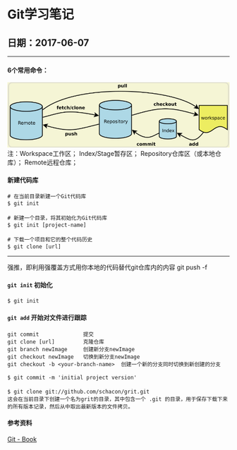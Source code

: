 # Git学习笔记
## 日期：2017-06-07
---
#### 6个常用命令：  
![201706101049](images\2017\201706101049.png) 
注：Workspace工作区； Index/Stage暂存区； Repository仓库区（或本地仓库）； Remote远程仓库；

#### 新建代码库
```
# 在当前目录新建一个Git代码库
$ git init

# 新建一个目录，将其初始化为Git代码库
$ git init [project-name]

# 下载一个项目和它的整个代码历史
$ git clone [url]
```







---
强推，即利用强覆盖方式用你本地的代码替代git仓库内的内容
git push -f
#### `git init` 初始化
```
$ git init
```
#### `git add` 开始对文件进行跟踪
```
git commit              提交
git clone [url]         克隆仓库
git branch newImage     创建新分支newImage
git checkout newImage   切换到新分支newImage
git checkout -b <your-branch-name>  创建一个新的分支同时切换到新创建的分支
```
```
$ git commit -m 'initial project version'

$ git clone git://github.com/schacon/grit.git
这会在当前目录下创建一个名为grit的目录，其中包含一个 .git 的目录，用于保存下载下来的所有版本记录，然后从中取出最新版本的文件拷贝。
```
#### 参考资料
[Git - Book](https://git-scm.com/book/zh/v1)
